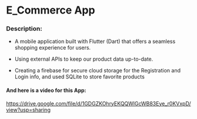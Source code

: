    # E_Commerce App 

   ### Description:
   
 - A mobile application built with Flutter (Dart) that offers a seamless 
   shopping experience for users.
 
 - Using external APIs to keep our product data up-to-date.
 
 - Creating a firebase for secure cloud storage for the Registration and 
   Login info, and used SQLite to store favorite products
#### And here is a video for this App:

https://drive.google.com/file/d/1GDGZKOhryEKQQWlGcWB83Eye_r0KVxpD/view?usp=sharing
